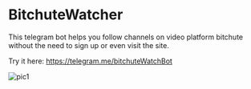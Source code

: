 # BitchuteWatcher
This telegram bot helps you follow channels on video platform bitchute without the need to sign up or even visit the site.

Try it here: https://telegram.me/bitchuteWatchBot

![pic1](https://i.imgur.com/gIolCvb.png)
